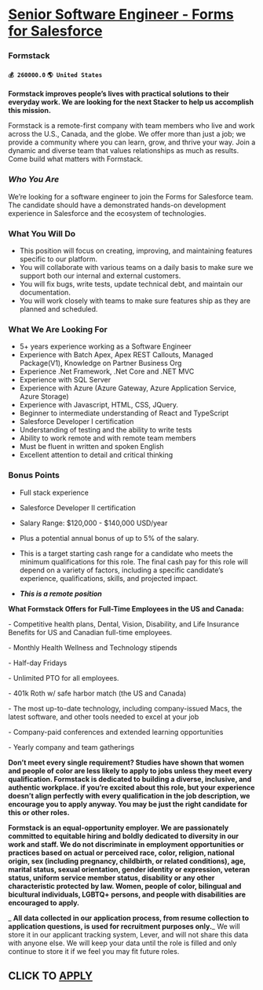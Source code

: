 # [Senior Software Engineer - Forms for Salesforce](https://www.remotewlb.com/apply/senior-software-engineer-forms-for-salesforce)  
### Formstack  
#### `💰 260000.0` `🌎 United States`  

**Formstack improves people’s lives with practical solutions to their everyday work. We are looking for the next Stacker to help us accomplish this mission.**

Formstack is a remote-first company with team members who live and work across the U.S., Canada, and the globe. We offer more than just a job; we provide a community where you can learn, grow, and thrive your way. Join a dynamic and diverse team that values relationships as much as results. Come build what matters with Formstack.

###  _Who You Are_

We’re looking for a software engineer to join the Forms for Salesforce team. The candidate should have a demonstrated hands-on development experience in Salesforce and the ecosystem of technologies.

### What You Will Do

  * This position will focus on creating, improving, and maintaining features specific to our platform.
  * You will collaborate with various teams on a daily basis to make sure we support both our internal and external customers.
  * You will fix bugs, write tests, update technical debt, and maintain our documentation.
  * You will work closely with teams to make sure features ship as they are planned and scheduled.

### What We Are Looking For

  * 5+ years experience working as a Software Engineer
  * Experience with Batch Apex, Apex REST Callouts, Managed Package(V1), Knowledge on Partner Business Org
  * Experience .Net Framework, .Net Core and .NET MVC
  * Experience with SQL Server
  * Experience with Azure (Azure Gateway, Azure Application Service, Azure Storage)
  * Experience with Javascript, HTML, CSS, JQuery.
  * Beginner to intermediate understanding of React and TypeScript
  * Salesforce Developer I certification
  * Understanding of testing and the ability to write tests
  * Ability to work remote and with remote team members
  * Must be fluent in written and spoken English
  * Excellent attention to detail and critical thinking

### Bonus Points

  * Full stack experience
  * Salesforce Developer II certification

  * Salary Range: $120,000 - $140,000 USD/year
  * Plus a potential annual bonus of up to 5% of the salary.
  * This is a target starting cash range for a candidate who meets the minimum qualifications for this role. The final cash pay for this role will depend on a variety of factors, including a specific candidate’s experience, qualifications, skills, and projected impact.
  * ***This is a remote position***

 **What Formstack Offers for Full-Time Employees in the US and Canada:**

\- Competitive health plans, Dental, Vision, Disability, and Life Insurance Benefits for US and Canadian full-time employees.

\- Monthly Health Wellness and Technology stipends

\- Half-day Fridays

\- Unlimited PTO for all employees.

\- 401k Roth w/ safe harbor match (the US and Canada)

\- The most up-to-date technology, including company-issued Macs, the latest software, and other tools needed to excel at your job

\- Company-paid conferences and extended learning opportunities

\- Yearly company and team gatherings

 **Don’t meet every single requirement? Studies have shown that women and people of color are less likely to apply to jobs unless they meet every qualification. Formstack is dedicated to building a diverse, inclusive, and authentic workplace. if you’re excited about this role, but your experience doesn’t align perfectly with every qualification in the job description, we encourage you to apply anyway. You may be just the right candidate for this or other roles.**

 **Formstack is an equal-opportunity employer. We are passionately committed to equitable hiring and boldly dedicated to diversity in our work and staff. We do not discriminate in employment opportunities or practices based on actual or perceived race, color, religion, national origin, sex (including pregnancy, childbirth, or related conditions), age, marital status, sexual orientation, gender identity or expression, veteran status, uniform service member status, disability or any other characteristic protected by law. Women, people of color, bilingual and bicultural individuals, LGBTQ+ persons, and people with disabilities are encouraged to apply.**

 _ **All data collected in our application process, from resume collection to application questions, is used for recruitment purposes only.**_ We will store it in our applicant tracking system, Lever, and will not share this data with anyone else. We will keep your data until the role is filled and only continue to store it if we feel you may fit future roles.

  
## CLICK TO [APPLY](https://www.remotewlb.com/apply/senior-software-engineer-forms-for-salesforce)

